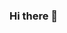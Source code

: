 ### Hi there 👋

<!--
**JosephineHebling/JosephineHebling** is a ✨ _special_ ✨ repository because its `README.md` (this file) appears on your GitHub profile.

Here are some ideas to get you started:

- 🔭 I’m currently working on quantitative research in International Political Economy
- 🌱 I’m currently learning how to code in Python
- 👯 I’m looking to collaborate on a research project titled 'China, Geopolitics and Human Rights: Evidence from the UN Human Rights Council'
- 🤔 I’m looking for help with conducting text analysis in Python
- 💬 Ask me about data compilation methods in R
- ⚡ Fun fact: I study at Columbia University
-->
